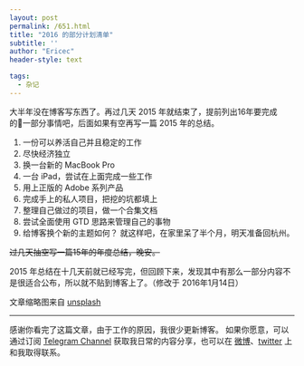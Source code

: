 ```yaml
---
layout: post
permalink: /651.html
title: "2016 的部分计划清单"
subtitle: ''
author: "Ericec"
header-style: text

tags:
  - 杂记
---
```


大半年没在博客写东西了。再过几天 2015 年就结束了，提前列出16年要完成的一部分事情吧，后面如果有空再写一篇 2015 年的总结。

1.  一份可以养活自己并且稳定的工作
2.  尽快经济独立
3.  换一台新的 MacBook Pro
4.  一台 iPad，尝试在上面完成一些工作
5.  用上正版的 Adobe 系列产品
6.  完成手上的私人项目，把挖的坑都填上
7.  整理自己做过的项目，做一个合集文档
8.  尝试全面使用 GTD 思路来管理自己的事物
9.  给博客换个新的主题如何？
就这样吧，在家里呆了半个月，明天准备回杭州。

<del>过几天抽空写一篇15年的年度总结，晚安。</del>

2015 年总结在十几天前就已经写完，但回顾下来，发现其中有那么一部分内容不是很适合公布，所以就不贴到博客上了。（修改于 2016年1月14日）

文章缩略图来自 [unsplash](https://unsplash.com/photos/mU_aX6JBYmg)

---
感谢你看完了这篇文章，由于工作的原因，我很少更新博客。
如果你愿意，可以通过订阅 [Telegram Channel](https://t.me/ericectalk) 获取我日常的内容分享，也可以在 [微博](https://weibo.com/719951113)、[twitter](https://twitter.com/ericecchou) 上和我取得联系。
